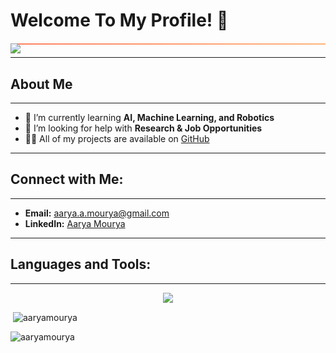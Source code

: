 # Welcome To My Profile! 🌟

<!-- Animated typing effect -->
<div style="background: linear-gradient(to right, #ff7e5f, #feb47b); height: 2px; margin: 20px 0;">
    <img src="https://readme-typing-svg.herokuapp.com/?font=Poppins&center=true&duration=2500&vCenter=true&color=%23FFFFFF&size=40&height=100&width=800&lines=Hello!+My+Name's+Aarya+Mourya+👋">
</div>

---

## About Me

---

- 🌱 I’m currently learning **AI, Machine Learning, and Robotics**
- 🤝 I’m looking for help with **Research & Job Opportunities**
- 👨‍💻 All of my projects are available on [GitHub](https://github.com/aaryamourya)
---

## Connect with Me:
---

- **Email:** [aarya.a.mourya@gmail.com](mailto:aarya.a.mourya@gmail.com)
- **LinkedIn:** [Aarya Mourya](https://linkedin.com/in/aarya-mourya)

---

## Languages and Tools:

---

<p align="center">
  <a href="https://skillicons.dev">
    <img src="https://skillicons.dev/icons?i=git,kubernetes,docker,c,vim,autocad,ros,html,css,python,opencv,linux,github,ubuntu,aws,matlab,arduino,unity,kali,fusion" />
  </a>
</p>



<p>&nbsp;<img align="center" src="https://github-readme-stats.vercel.app/api?username=aaryamourya&theme=algolia&show_icons=true&locale=en&rank_icon=github" alt="aaryamourya" /></p>

<p><img align="center" src="https://github-readme-streak-stats.herokuapp.com/?user=aaryamourya&theme=algolia" alt="aaryamourya" /></p>

